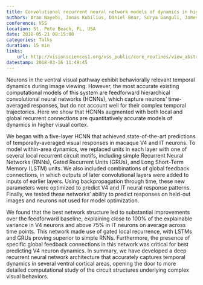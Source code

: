 ```yaml
---
title: Convolutional recurrent neural network models of dynamics in higher visual cortex
authors: Aran Nayebi, Jonas Kubilius, Daniel Bear, Surya Ganguli, James J. DiCarlo, Daniel L. K. Yamins
conference: VSS
location: St. Pete Beach, FL, USA
date: 2018-05-21 08:15:00
categories: Talks
duration: 15 min
links:
    url: http://visionsciences1.org/vss_public/core_routines/view_abstract_no.php?show_close_window=yes&abstractno=1081
datestamp: 2018-03-16 11:49:45
---
```


Neurons in the ventral visual pathway exhibit behaviorally relevant temporal dynamics during image viewing. However, the most accurate existing computational models of this system are feedforward hierarchical convolutional neural networks (HCNNs), which capture neurons’ time-averaged responses, but do not account well for their complex temporal trajectories. Here we show that HCNNs augmented with both local and global recurrent connections are quantitatively accurate models of dynamics in higher visual cortex.

We began with a five-layer HCNN that achieved state-of-the-art predictions of temporally-averaged visual responses in macaque V4 and IT neurons. To model within-area dynamics, we replaced units in each layer with one of several local recurrent circuit motifs, including simple Recurrent Neural Networks (RNNs), Gated Recurrent Units (GRUs), and Long Short-Term Memory (LSTM) units. We also included combinations of global feedback connections, in which outputs of later convolutional layers were added to inputs of earlier layers. Using backpropagation through time, these new parameters were optimized to predict V4 and IT neural response patterns. Finally, we tested these networks’ ability to predict responses on held-out images and neurons not used for model optimization.

We found that the best network structure led to substantial improvements over the feedforward baseline, explaining close to 100% of the explainable variance in V4 neurons and above 75% in IT neurons on average across time points. This network made use of gated local recurrence, with LSTMs and GRUs proving superior to simple RNNs. Furthermore, the presence of specific global feedback connections in this network was critical for best predicting V4 neuron dynamics. In summary, we have developed a deep recurrent neural network architecture that accurately captures temporal dynamics in several ventral cortical areas, opening the door to more detailed computational study of the circuit structures underlying complex visual behaviors.